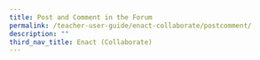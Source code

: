 ```yaml
---
title: Post and Comment in the Forum
permalink: /teacher-user-guide/enact-collaborate/postcomment/
description: ""
third_nav_title: Enact (Collaborate)
---
```

